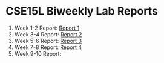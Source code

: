 # CSE15L Biweekly Lab Reports
1. Week 1-2 Report: [Report 1](report1/lab-report-1-week2.md)
2. Week 3-4 Report: [Report 2](report2/lab-report-2-week4.md)
3. Week 5-6 Report: [Report 3](report3/lab-report-3-week6.md)
4. Week 7-8 Report: [Report 4](report4/lab-report-4-week8.md)
5. Week 9-10 Report:


